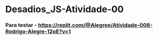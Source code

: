 # Desadios_JS-Atividade-00
### Para testar - https://replit.com/@Alegree/Atividade-008-Rodrigo-Alegre-12oE?v=1
